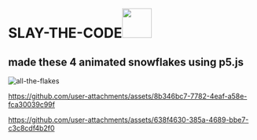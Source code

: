 # SLAY-THE-CODE<img src="https://cdn3.emoji.gg/emojis/41356-grinchornament.png" width="60"/>  
## made these 4 animated snowflakes using p5.js
![all-the-flakes](https://github.com/user-attachments/assets/7dbd67d5-04e0-4084-ac4e-88eb29fd921f)


https://github.com/user-attachments/assets/8b346bc7-7782-4eaf-a58e-fca30039c99f

https://github.com/user-attachments/assets/638f4630-385a-4689-bbe7-c3c8cdf4b2f0
